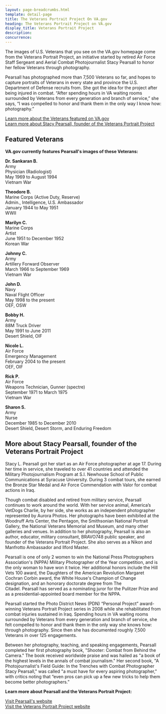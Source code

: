 ```yaml
---
layout: page-breadcrumbs.html
template: detail-page
title: The Veterans Portrait Project On VA.gov
heading: The Veterans Portrait Project on VA.gov
display_title: Veterans Portrait Project
description:
concurrence:
---
```


<div class="va-introtext">
The images of U.S. Veterans that you see on the VA.gov homepage come from the Veterans Portrait Project, an initiative started by retired Air Force Staff Sergeant and Aerial Combat Photojournalist Stacy Pearsall to honor her fellow Veterans through photography.  
</div>

Pearsall has photographed more than 7,500 Veterans so far, and hopes to capture portraits of Veterans in every state and province the U.S. Department of Defense recruits from. She got the idea for the project after being injured in combat. “After spending hours in VA waiting rooms surrounded by Veterans from every generation and branch of service,” she says, “I was compelled to honor and thank them in the only way I know how: photography.”

[Learn more about the Veterans featured on VA.gov](#veterans) <br>
[Learn more about Stacy Pearsall, founder of the Veterans Portrait Project](#pearsall)

<h2 id="veterans">Featured Veterans</h2> 

**VA.gov currently features Pearsall's images of these Veterans:**

**Dr. Sankaran B.** <br>
Army <br>
Physician (Radiologist) <br>
May 1969 to August 1994 <br>
Vietnam War <br>

**Theodore B.** <br>
Marine Corps (Active Duty, Reserve) <br>
Admin., Intelligence, U.S. Ambassador <br>
January 1944 to May 1951 <br>
WWII <br>

**Marilyn C.** <br>
Marine Corps <br>
Artist <br>
June 1951 to December 1952 <br>
Korean War <br>

**Johnny C.** <br>
Army <br>
Artillery Forward Observer <br>
March 1966 to September 1969 <br>
Vietnam War <br>

**John D.** <br>
Navy <br>
Naval Flight Officer <br>
May 1998 to the present <br>
OEF, OSW <br>
 
**Bobby H.** <br>
Army <br>
88M Truck Driver <br>
May 1991 to June 2011 <br>
Desert Shield, OIF <br>

**Nicole L.** <br>
Air Force <br>
Emergency Management <br>
February 2004 to the present <br>
OEF, OIF <br>

**Rick P.** <br>
Air Force <br>
Weapons Technician, Gunner (spectre) <br>
September 1971 to March 1975 <br>
Vietnam War <br>

**Sharon S.** <br>
Army <br>
Nurse <br>
December 1985 to December 2010 <br>
Desert Shield, Desert Storm, and Enduring Freedom <br>

<h2 id="pearsall">More about Stacy Pearsall, founder of the Veterans Portrait Project</h2> 

Stacy L. Pearsall got her start as an Air Force photographer at age 17. During her time in service, she traveled to over 41 countries and attended the Military Photojournalism Program at S.I. Newhouse School of Public Communications at Syracuse University. During 3 combat tours, she earned the Bronze Star Medal and Air Force Commendation with Valor for combat actions in Iraq. 

Though combat disabled and retired from military service, Pearsall continues to work around the world. With her service animal, America’s VetDogs Charlie, by her side, she works as an independent photographer represented by Aurora Photos. Her photographs have been exhibited at the Woodruff Arts Center, the Pentagon, the Smithsonian National Portrait Gallery, the National Veterans Memorial and Museum, and many other galleries and venues. In addition to her photography, Pearsall is also an author, educator, military consultant, BRAVO748 public speaker, and founder of the Veterans Portrait Project. She also serves as a Nikon and Manfrotto Ambassador and Ilford Master.

Pearsall is one of only 2 women to win the National Press Photographers Association's (NPPA) Military Photographer of the Year competition, and is the only woman to have won it twice. Her additional honors include the Hill Vets 100 award, the Daughters of the American Revolution Margaret Cochran Corbin award, the White House's Champion of Change designation, and an honorary doctorate degree from The Citadel. Pearsall has served as a nominating juror for the Pulitzer Prize and as a presidential-appointed board member for the NPPA.

Pearsall started the Photo District News (PDN) “Personal Project” award-winning Veterans Portrait Project series in 2008 while she rehabilitated from combat injuries sustained in Iraq. Spending hours in VA waiting rooms surrounded by Veterans from every generation and branch of service, she felt compelled to honor and thank them in the only way she knows how: through photography. Since then she has documented roughly 7,500 Veterans in over 125 engagements.

Between her photography, teaching, and speaking engagements, Pearsall completed her first photography book, "Shooter: Combat from Behind the Camera." The book received worldwide praise and was hailed as "a book of the highest levels in the annals of combat journalism." Her second book, "A Photojournalist's Field Guide: In the Trenches with Combat Photographer Stacy Pearsall," was called "a must have for every aspiring photographer," with critics noting that “even pros can pick up a few new tricks to help them become better photographers.”

**Learn more about Pearsall and the Veterans Portrait Project:**

[Visit Pearsall's website](https://www.stacypearsall.com) <br>
[Visit the Veterans Portrait Project website](http://www.veteransportraitproject.com) <br>
